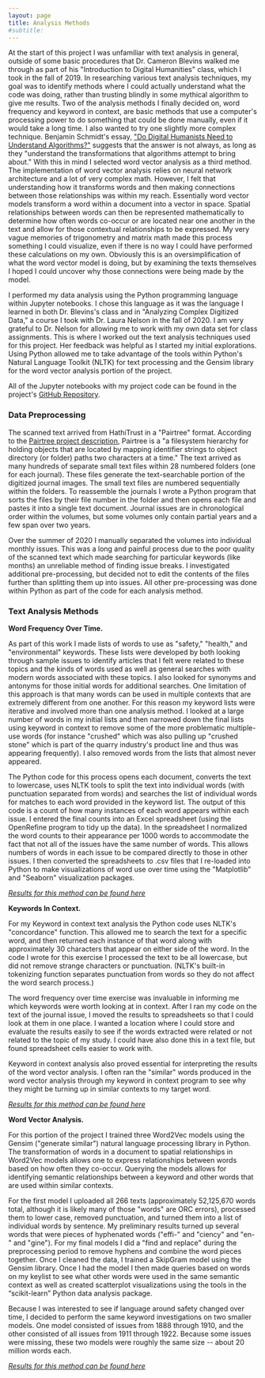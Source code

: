 ```yaml
---
layout: page
title: Analysis Methods
#subtitle: 
---
```


At the start of this project I was unfamiliar with text analysis in general, outside of some basic procedures that Dr. Cameron Blevins walked me through as part of his "Introduction to Digital Humanities" class, which I took in the fall of 2019. In researching various text analysis techniques, my goal was to identify methods where I could actually understand what the code was doing, rather than trusting blindly in some mythical algorithm to give me results. Two of the analysis methods I finally decided on, word frequency and keyword in context, are basic methods that use a computer's processing power to do something that could be done manually, even if it would take a long time. I also wanted to try one slightly more complex technique. Benjamin Schmidt's essay, ["Do Digital Humanists Need to Understand Algorithms?"](https://dhdebates.gc.cuny.edu/read/untitled/section/557c453b-4abb-48ce-8c38-a77e24d3f0bd#ch48) suggests that the answer is not always, as long as they "understand the transformations that algorithms attempt to bring about." With this in mind I selected word vector analysis as a third method. The implementation of word vector analysis relies on neural network architecture and a lot of very complex math. However, I felt that understanding how it transforms words and then making connections between those relationships was within my reach. Essentially word vector models transform a word within a document into a vector in space. Spatial relationships between words can then be represented mathematically to determine how often words co-occur or are located near one another in the text and allow for those contextual relationships to be expressed. My very vague memories of trigonometry and matrix math made this process something I could visualize, even if there is no way I could have performed these calculations on my own. Obviously this is an oversimplification of what the word vector model is doing, but by examining the texts themselves I hoped I could uncover why those connections were being made by the model.

I performed my data analysis using the Python programming language within Jupyter notebooks. I chose this language as it was the language I learned in both Dr. Blevins's class and in "Analyzing Complex Digitized Data," a course I took with Dr. Laura Nelson in the fall of 2020. I am very grateful to Dr. Nelson for allowing me to work with my own data set for class assignments. This is where I worked out the text analysis techniques used for this project. Her feedback was helpful as I started my initial explorations. Using Python allowed me to take advantage of the tools within Python's Natural Language Toolkit (NLTK) for text processing and the Gensim library for the word vector analysis portion of the project.


All of the Jupyter notebooks with my project code can be found in the project's [GitHub Repository](https://github.com/stonejournal/stonejournal_notebooks).

### Data Preprocessing
 
The scanned text arrived from HathiTrust in a "Pairtree" format. According to the [Pairtree project description](https://pypi.org/project/Pairtree/), Pairtree is a "a filesystem hierarchy for holding objects that are located by mapping identifier strings to object directory (or folder) paths two characters at a time." The text arrived as many hundreds of separate small text files within 28 numbered folders (one for each journal). These files generate the text-searchable portion of the digitized journal images. The small text files are numbered sequentially within the folders. To reassemble the journals I wrote a Python program that sorts the files by their file number in the folder and then opens each file and pastes it into a single text document. Journal issues are in chronological order within the volumes, but some volumes only contain partial years and a few span over two years.
 
Over the summer of 2020 I manually separated the volumes into individual monthly issues. This was a long and painful process due to the poor quality of the scanned text which made searching for particular keywords (like months) an unreliable method of finding issue breaks. I investigated additional pre-processing, but decided not to edit the contents of the files further than splitting them up into issues. All other pre-processing was done within Python as part of the code for each analysis method.

### Text Analysis Methods

**Word Frequency Over Time.**

As part of this work I made lists of words to use as "safety," "health," and "environmental" keywords. These lists were developed by both looking through sample issues to identify articles that I felt were related to these topics and the kinds of words used as well as general searches with modern words associated with these topics. I also looked for synonyms and antonyms for those initial words for additional searches. One limitation of this approach is that many words can be used in multiple contexts that are extremely different from one another. For this reason my keyword lists were iterative and involved more than one analysis method. I looked at a large number of words in my initial lists and then narrowed down the final lists using keyword in context to remove some of the more problematic multiple-use words (for instance "crushed" which was also pulling up "crushed stone" which is part of the quarry industry's product line and thus was appearing frequently). I also removed words from the lists that almost never appeared.

The Python code for this process opens each document, converts the text to lowercase, uses NLTK tools to split the text into individual words (with punctuation separated from words) and searches the list of individual words for matches to each word provided in the keyword list. The output of this code is a count of how many instances of each word appears within each issue. I entered the final counts into an Excel spreadsheet (using the OpenRefine program to tidy up the data). In the spreadsheet I normalized the word counts to their appearance per 1000 words to accommodate the fact that not all of the issues have the same number of words. This allows numbers of words in each issue to be compared directly to those in other issues. I then converted the spreadsheets to .csv files that I re-loaded into Python to make visualizations of word use over time using the "Matplotlib" and "Seaborn" visualization packages. 

*[Results for this method can be found here](https://stonejournal.github.io/reswordfreq/)*

**Keywords In Context.**

For my Keyword in context text analysis the Python code uses NLTK's "concordance" function. This allowed me to search the text for a specific word, and then returned each instance of that word along with approximately 30 characters that appear on either side of the word. In the code I wrote for this exercise I processed the text to be all lowercase, but did not remove strange characters or punctuation. (NLTK's built-in tokenizing function separates punctuation from words so they do not affect the word search process.)

The word frequency over time exercise was invaluable in informing me which keywords were worth looking at in context. After I ran my code on the text of the journal issue, I moved the results to spreadsheets so that I could look at them in one place. I wanted a location where I could store and evaluate the results easily to see if the words extracted were related or not related to the topic of my study.  I could have also done this in a text file, but found spreadsheet cells easier to work with.

Keyword in context analysis also proved essential for interpreting the results of the word vector analysis. I often ran the "similar" words produced in the word vector analysis through my keyword in context program to see why they might be turning up in similar contexts to my target word.

*[Results for this method can be found here](https://stonejournal.github.io/reskeywords/)*

**Word Vector Analysis.**

For this portion of the project I trained three Word2Vec models using the Gensim ("generate similar") natural language processing library in Python. The transformation of words in a document to spatial relationships in Word2Vec models allows one to express relationships between words based on how often they co-occur. Querying the models allows for identifying semantic relationships between a keyword and other words that are used within similar contexts.

For the first model I uploaded all 266 texts (approximately 52,125,670 words total, although it is likely many of those "words" are ORC errors), processed them to lower case, removed punctuation, and turned them into a list of individual words by sentence. My preliminary results turned up several words that were pieces of hyphenated words ("effi-" and "ciency" and "en-" and "gine"). For my final models I did a "find and replace" during the preprocessing period to remove hyphens and combine the word pieces together. Once I cleaned the data, I trained a SkipGram model using the Gensim library. Once I had the model I then made queries based on words on my keylist to see what other words were used in the same semantic context as well as created scatterplot visualizations using the tools in the “scikit-learn” Python data analysis package.

Because I was interested to see if language around safety changed over time, I decided to perform the same keyword investigations on two smaller models. One model consisted of issues from 1888 through 1910, and the other consisted of all issues from 1911 through 1922. Because some issues were missing, these two models were roughly the same size -- about 20 million words each.

*[Results for this method can be found here](https://stonejournal.github.io/reswordvec/)*
